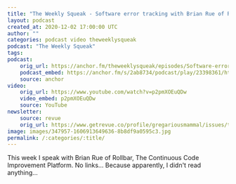 ```yaml
---
title: "The Weekly Squeak - Software error tracking with Brian Rue of Rollbar"
layout: podcast
created_at: 2020-12-02 17:00:00 UTC
author: ""
categories: podcast video theweeklysqueak
podcast: "The Weekly Squeak"
tags: 
podcast:
    orig_url: https://anchor.fm/theweeklysqueak/episodes/Software-error-tracking-with-Brian-Rue-of-Rollbar-en8igp
    podcast_embed: https://anchor.fm/s/2ab8734/podcast/play/23398361/https%3A%2F%2Fd3ctxlq1ktw2nl.cloudfront.net%2Fstaging%2F2020-11-2%2F8148c56c-3a91-1aa5-e3c9-0edd4a0545fa.mp3
    source: anchor
video:
    orig_url: https://www.youtube.com/watch?v=p2pmXOEuQDw
    video_embed: p2pmXOEuQDw    
    source: YouTube
newsletter:
    source: revue
    orig_url: https://www.getrevue.co/profile/gregariousmammal/issues/the-weekly-squeak-software-error-tracking-with-brian-rue-of-rollbar-296547 
image: images/347957-1606913649636-8b8df9a0595c3.jpg
permalink: /:categories/:title/
---
```

This week I speak with Brian Rue of Rollbar, The Continuous Code Improvement Platform. No links… Because apparently, I didn't read anything…